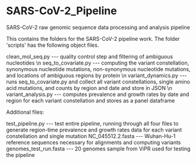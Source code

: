 # SARS-CoV-2_Pipeline
SARS-CoV-2 raw genomic sequence data processing and analysis pipeline

This contains the folders for the SARS-CoV-2 pipeline work. The folder 'scripts' has the following object files.

clean_mol_seq.py --- quality control step and filtering of ambiguous nucleotides \n
seq_to_covariate.py --- computing the variant constellation, synonymous nucleotide mutations, non-synonymous nucleotide mutations, and locations of ambiguous regions by protein \n
variant_dynamics.py --- runs seq_to_covariate.py and collect all variant constellations, single amino acid mutations, and counts by region and date and store in JSON \n
variant_analysis.py --- computes prevalence and growth rates by date and region for each variant constellation and stores as a panel dataframe

Additional files:

test_pipeline.py --- test entire pipeline, running through all four files to generate region-time prevalence and growth rates data for each variant constellation and single mutation
NC_045512.2.fasta --- Wuhan-Hu-1 reference sequences necessary for alignments and computing variants
genomes_test_run.fasta --- 20 genomes sample from ViPR used for testing the pipeline
